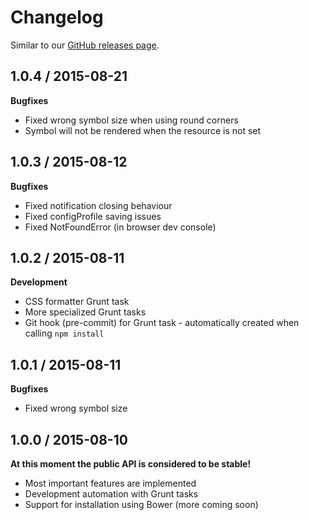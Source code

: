 # Changelog

Similar to our [GitHub releases page](https://github.com/dominique-mueller/notification-js/releases).



## 1.0.4 / 2015-08-21

**Bugfixes**

* Fixed wrong symbol size when using round corners
* Symbol will not be rendered when the resource is not set



## 1.0.3 / 2015-08-12

**Bugfixes**

* Fixed notification closing behaviour
* Fixed configProfile saving issues
* Fixed NotFoundError (in browser dev console)



## 1.0.2 / 2015-08-11

**Development**

* CSS formatter Grunt task
* More specialized Grunt tasks
* Git hook (pre-commit) for Grunt task - automatically created when calling `npm install`



## 1.0.1 / 2015-08-11

**Bugfixes**

* Fixed wrong symbol size



## 1.0.0 / 2015-08-10

**At this moment the public API is considered to be stable!**

* Most important features are implemented
* Development automation with Grunt tasks
* Support for installation using Bower (more coming soon)
